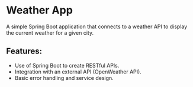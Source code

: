 # Weather App

A simple Spring Boot application that connects to a weather API to display the current weather for a given city.

## Features:
- Use of Spring Boot to create RESTful APIs.
-  Integration with an external API (OpenWeather API).
-  Basic error handling and service design.
